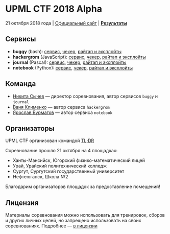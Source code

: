 # UPML CTF 2018 Alpha

21 октября 2018 года | [Официальный сайт](https://ctf.upml.tech/2018-alpha/) | **[Результаты](SCOREBOARD.md)**

## Сервисы

* **buggy** (bash): [сервис](services/buggy/), [чекер](checkers/buggy/), [райтап и эксплойты](writeups/buggy/)
* **hackergrom** (JavaScript): [сервис](services/hackergrom/), [чекер](checkers/hackergrom/), [райтап и эксплойты](writeups/hackergrom/)
* **journal** (Pascal): [сервис](services/journal/), [чекер](checkers/journal/), [райтап и эксплойты](writeups/journal/)
* **notebook** (Python): [сервис](services/notebook/), [чекер](checkers/notebook/), [райтап и эксплойты](writeups/notebook/)

## Команда

* [Никита Сычев](https://t.me/nsychev) — директор соревнования, автор сервисов `buggy` и `journal`
* [Ваня Клименко](https://t.me/vanyaklimenko) — автор сервиса `hackergrom`
* [Ярослав Бурматов](https://t.me/javache) — автор сервиса `notebook`

## Организаторы

UPML CTF организован командой [TL;DR](https://ctf.upml.tech/)

Соревнование прошло 21 октября на 4 площадках:

- Ханты-Мансийск, Югорский физико-математический лицей
- Урай, Урайский политехнический колледж
- Сургут, Сургутский государственный университет
- Нефтеюганск, Школа №2

Благодарим организаторов площадок за предоставление помещений!

## Лицензия

Материалы соревнования можно использовать для тренировок, сборов и других личных целей, но запрещено использовать на своих соревнованиях. Подробнее — [в лицензии](LICENSE)

